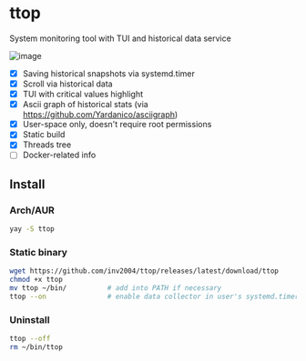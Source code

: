 # ttop

System monitoring tool with TUI and historical data service

![image](https://user-images.githubusercontent.com/4949069/209717216-9015276a-9c02-4afb-a7ec-c154fae91f69.png)

- [x] Saving historical snapshots via systemd.timer
- [x] Scroll via historical data
- [x] TUI with critical values highlight
- [x] Ascii graph of historical stats (via https://github.com/Yardanico/asciigraph)
- [x] User-space only, doesn't require root permissions
- [x] Static build
- [x] Threads tree
- [ ] Docker-related info

## Install

### Arch/AUR
```bash
yay -S ttop
```

### Static binary

```bash
wget https://github.com/inv2004/ttop/releases/latest/download/ttop
chmod +x ttop
mv ttop ~/bin/          # add into PATH if necessary
ttop --on               # enable data collector in user's systemd.timers
```

### Uninstall
```bash
ttop --off
rm ~/bin/ttop
```

